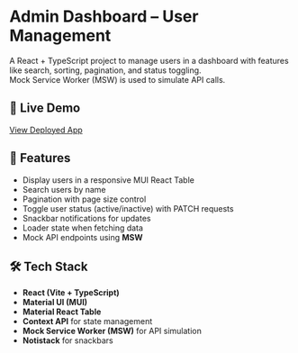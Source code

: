# Admin Dashboard – User Management

A React + TypeScript project to manage users in a dashboard with features like search, sorting, pagination, and status toggling.  
Mock Service Worker (MSW) is used to simulate API calls.

## 🚀 Live Demo
[View Deployed App](https://your-vercel-app-url.vercel.app)

## 📌 Features
- Display users in a responsive MUI React Table
- Search users by name
- Pagination with page size control
- Toggle user status (active/inactive) with PATCH requests
- Snackbar notifications for updates
- Loader state when fetching data
- Mock API endpoints using **MSW**

## 🛠️ Tech Stack
- **React (Vite + TypeScript)**
- **Material UI (MUI)**
- **Material React Table**
- **Context API** for state management
- **Mock Service Worker (MSW)** for API simulation
- **Notistack** for snackbars

